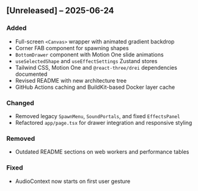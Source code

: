 ## [Unreleased] – 2025-06-24

### Added
- Full-screen `<Canvas>` wrapper with animated gradient backdrop
- Corner FAB component for spawning shapes
- `BottomDrawer` component with Motion One slide animations
- `useSelectedShape` and `useEffectSettings` Zustand stores
- Tailwind CSS, Motion One and `@react-three/drei` dependencies documented
- Revised README with new architecture tree
- GitHub Actions caching and BuildKit-based Docker layer cache

### Changed
- Removed legacy `SpawnMenu`, `SoundPortals`, and fixed `EffectsPanel`
- Refactored `app/page.tsx` for drawer integration and responsive styling

### Removed
- Outdated README sections on web workers and performance tables

### Fixed
- AudioContext now starts on first user gesture  

